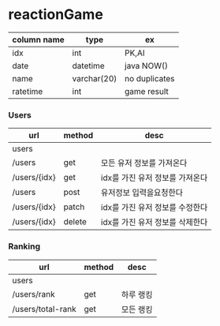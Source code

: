 # reactionGame

| column name | type        | ex            |
|-------------|-------------|---------------|
| idx         | int         | PK,AI         |
| date        | datetime    | java NOW()    |
| name        | varchar(20) | no duplicates |
| ratetime    | int         | game result   |


### Users
|  url         | method | desc                        |
|--------------|--------|-----------------------------|
| users        |        |                             |
| /users       | get    |모든 유저 정보를 가져온다      |
| /users/{idx} | get    |idx를 가진 유저 정보를 가져온다|
| /users       | post   |유저정보 입력을요청한다        |
| /users/{idx} | patch  |idx를 가진 유저 정보를 수정한다|
| /users/{idx} | delete |idx를 가진 유저 정보를 삭제한다|

### Ranking
|url                | method | desc   |
|-------------------|--------|--------|
| users             |        |        |
| /users/rank       | get    |하루 랭킹|
| /users/total-rank | get    |모든 랭킹|
